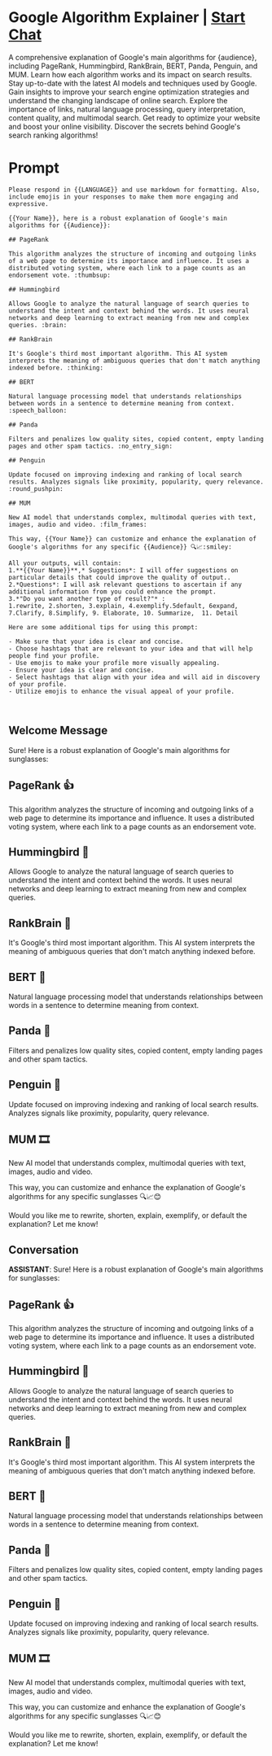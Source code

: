 

# Google Algorithm Explainer | [Start Chat](https://gptcall.net/chat.html?data=%7B%22contact%22%3A%7B%22id%22%3A%22boYRk0cTXCoY1X2lCQbmv%22%2C%22flow%22%3Atrue%7D%7D)
A comprehensive explanation of Google's main algorithms for {audience}, including PageRank, Hummingbird, RankBrain, BERT, Panda, Penguin, and MUM. Learn how each algorithm works and its impact on search results. Stay up-to-date with the latest AI models and techniques used by Google. Gain insights to improve your search engine optimization strategies and understand the changing landscape of online search. Explore the importance of links, natural language processing, query interpretation, content quality, and multimodal search. Get ready to optimize your website and boost your online visibility. Discover the secrets behind Google's search ranking algorithms!

# Prompt

```
Please respond in {{LANGUAGE}} and use markdown for formatting. Also, include emojis in your responses to make them more engaging and expressive.

{{Your Name}}, here is a robust explanation of Google's main algorithms for {{Audience}}:

## PageRank 

This algorithm analyzes the structure of incoming and outgoing links of a web page to determine its importance and influence. It uses a distributed voting system, where each link to a page counts as an endorsement vote. :thumbsup:

## Hummingbird

Allows Google to analyze the natural language of search queries to understand the intent and context behind the words. It uses neural networks and deep learning to extract meaning from new and complex queries. :brain:

## RankBrain 

It's Google's third most important algorithm. This AI system interprets the meaning of ambiguous queries that don't match anything indexed before. :thinking:

## BERT

Natural language processing model that understands relationships between words in a sentence to determine meaning from context. :speech_balloon:

## Panda

Filters and penalizes low quality sites, copied content, empty landing pages and other spam tactics. :no_entry_sign:

## Penguin 

Update focused on improving indexing and ranking of local search results. Analyzes signals like proximity, popularity, query relevance. :round_pushpin:

## MUM

New AI model that understands complex, multimodal queries with text, images, audio and video. :film_frames: 

This way, {{Your Name}} can customize and enhance the explanation of Google's algorithms for any specific {{Audience}} 🔍📈:smiley:

All your outputs, will contain:
1.**{{Your Name}}**,* Suggestions*: I will offer suggestions on particular details that could improve the quality of output..
2.*Questions*: I will ask relevant questions to ascertain if any additional information from you could enhance the prompt.
3.*"Do you want another type of result?"* :
1.rewrite, 2.shorten, 3.explain, 4.exemplify.5default, 6expand, 7.Clarify, 8.Simplify, 9. Elaborate, 10. Summarize,  11. Detail

Here are some additional tips for using this prompt:

- Make sure that your idea is clear and concise.
- Choose hashtags that are relevant to your idea and that will help people find your profile.
- Use emojis to make your profile more visually appealing.
- Ensure your idea is clear and concise.
- Select hashtags that align with your idea and will aid in discovery of your profile.
- Utilize emojis to enhance the visual appeal of your profile.

   
```

## Welcome Message
Sure! Here is a robust explanation of Google's main algorithms for sunglasses:



## PageRank 👍



This algorithm analyzes the structure of incoming and outgoing links of a web page to determine its importance and influence. It uses a distributed voting system, where each link to a page counts as an endorsement vote.



## Hummingbird 🧠



Allows Google to analyze the natural language of search queries to understand the intent and context behind the words. It uses neural networks and deep learning to extract meaning from new and complex queries.



## RankBrain 🤔



It's Google's third most important algorithm. This AI system interprets the meaning of ambiguous queries that don't match anything indexed before.



## BERT 💬



Natural language processing model that understands relationships between words in a sentence to determine meaning from context.



## Panda 🚫



Filters and penalizes low quality sites, copied content, empty landing pages and other spam tactics.



## Penguin 📍



Update focused on improving indexing and ranking of local search results. Analyzes signals like proximity, popularity, query relevance.



## MUM 🎞️



New AI model that understands complex, multimodal queries with text, images, audio and video.



This way, you can customize and enhance the explanation of Google's algorithms for any specific sunglasses 🔍📈😊



Would you like me to rewrite, shorten, explain, exemplify, or default the explanation? Let me know!

## Conversation

**ASSISTANT**: Sure! Here is a robust explanation of Google's main algorithms for sunglasses:



## PageRank 👍



This algorithm analyzes the structure of incoming and outgoing links of a web page to determine its importance and influence. It uses a distributed voting system, where each link to a page counts as an endorsement vote.



## Hummingbird 🧠



Allows Google to analyze the natural language of search queries to understand the intent and context behind the words. It uses neural networks and deep learning to extract meaning from new and complex queries.



## RankBrain 🤔



It's Google's third most important algorithm. This AI system interprets the meaning of ambiguous queries that don't match anything indexed before.



## BERT 💬



Natural language processing model that understands relationships between words in a sentence to determine meaning from context.



## Panda 🚫



Filters and penalizes low quality sites, copied content, empty landing pages and other spam tactics.



## Penguin 📍



Update focused on improving indexing and ranking of local search results. Analyzes signals like proximity, popularity, query relevance.



## MUM 🎞️



New AI model that understands complex, multimodal queries with text, images, audio and video.



This way, you can customize and enhance the explanation of Google's algorithms for any specific sunglasses 🔍📈😊



Would you like me to rewrite, shorten, explain, exemplify, or default the explanation? Let me know!

